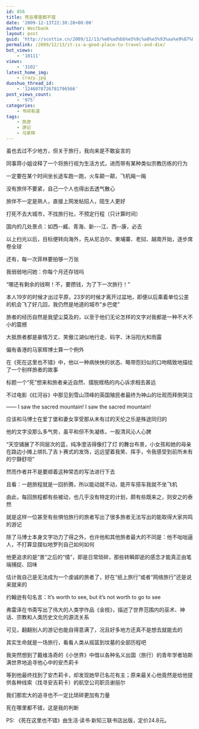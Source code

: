 ```yaml
---
id: 856
title: 死在哪里都不错
date: '2009-12-13T22:30:28+00:00'
author: Westbank
layout: post
guid: 'http://scottie.cn/2009/12/13/%e6%ad%bb%e5%9c%a8%e5%93%aa%e9%87%8c%e9%83%bd%e4%b8%8d%e9%94%99/'
permalink: /2009/12/13/it-is-a-good-place-to-travel-and-die/
bot_views:
    - '10111'
views:
    - '3102'
latest_home_img:
    - crazy.jpg
duoshuo_thread_id:
    - '1246078726781796566'
post_views_count:
    - '975'
categories:
    - 书间有道
tags:
    - 旅游
    - 游记
    - 马家辉
---
```


虽也去过不少地方，但关于旅行，我向来是不敢妄言的

同事蒋小姐诠释了一个将旅行视为生活方式，进而带有某种类似宗教历练的行为

一定要在某个时间坐长途车跑一跑，火车颠一颠，飞机飚一飚

没有旅伴不要紧，自己一个人也得出去透气散心

旅伴不一定是熟人，直接上网发帖招人，陌生人更好

打死不去大城市，不找旅行社，不预定行程（只计算时间）

国内的几处景点：如西--臧、青海、新---江、西--康，必去

以上扫光以后，目标便转向海外，先从尼泊尔、柬埔寨、老挝、越南开始，逐步席卷全球

还有，每一次菲林要拍够一万张

我弱弱地问她：你每个月还存钱吗

“哪还有剩余的钱啊！不，要攒钱，为了下一次旅行！”

本人19岁的时候才出过平原，23岁的时候才离开过盆地，即便以后乘着单位公差的机会飞了好几回，我仍然是地道的城市“乡巴佬”

旅者的经历自然是我望尘莫及的，以至于他们无论怎样的文字对我都是一种不大不小的震撼

大抵旅者都是豪情万丈、笑傲江湖似地行走、码字、沐浴阳光和雨露

偏有香港的马家辉博士算一个例外

在《死在这里也不错》中，他以一种病怏怏的状态、略带怨妇似的口吻精致地描绘了一个别样旅者的故事

标题一个“死”想来和旅者亲近自然、摆脱桎梏的内心诉求相去甚远

不过电影《红河谷》中那见到雪山顶峰的英国殖民者最终为神山的壮观而拜倒哭泣

—— I saw the sacred mountain! I saw the sacred mountain!

应该和马博士在爱丁堡和妻女享受那从未有过的天伦之乐是殊途同归的

他的文字没那么多气势，虽平和但不失凝练，一股清风沁人心脾

“天空铺展了不同层次的蓝，纯净澄洁得像打了灯 的舞台布景，小女孩和她的母亲在路边小摊上绑扎了吉卜赛式的发饰，远远望着我笑、挥手，令我感受到前所未有的宁静舒坦”

然而作者并不是要顺着这种常态的写法进行下去

且看：一趟旅程就是一回折腾，所以能动就不动，能开车搭车我就不坐飞机

由此，每回旅程都有些被动，也几乎没有特定的计划，颇有些既来之，则安之的泰然

就是这样一位甚至有些惧怕旅行的旅者写出了很多旅者无法写出的能取得大家共鸣的游记

除了马博士本身文字功力了得之外，也许他和其他旅者最大的不同是：他不咄咄逼人，不打算显摆似地罗列自己如何如何

他更追求的是“景”之后的“情”，即是日常琐碎，那些转瞬即逝的感念才能真正由笔端捕捉、回味

估计我自己是无法成为一个虔诚的旅者了，好在“纸上旅行”或者“网络旅行”还是说来就来的

约翰逊有句名言：It’s worth to see, but it’s not worth to go to see

弗雷泽在书斋写出了伟大的人类学作品《金枝》，描述了世界范围内的巫术、神话、宗教和人类历史文化的源流关系

可见，翻翻别人的游记也能自得意满了，况且好多地方还真不是想去就能去的

其实生命就是一场旅行，看看人类从摇篮到坟墓的全部历程吧

我突然想到了戴维洛奇的《小世界》中借以各种名义出国（旅行）的青年学者珀斯满世界地追寻他心中的安杰莉卡

等到他最终找到了安杰莉卡，却发现她早已名花有主；原来最关心他竟然是给他提供各种线索（找寻安吉莉卡）的航空公司职员谢丽尔

我们那宏大的追寻也不一定比琐碎更加有力量

死在哪里都不错，这是我的判断

PS: 《死在这里也不错》由生活·读书·新知三联书店出版，定价24.8元。